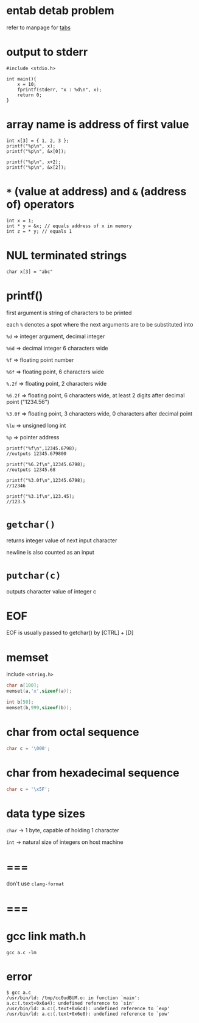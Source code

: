 # entab detab problem

refer to manpage for [tabs](https://www.freebsd.org/cgi/man.cgi?query=tabs)

# output to stderr

```
#include <stdio.h>

int main(){
	x = 10;
	fprintf(stderr, "x : %d\n", x);
	return 0;
}
```

# array name is address of first value

```
int x[3] = { 1, 2, 3 };
printf("%p\n", x);
printf("%p\n", &x[0]);

printf("%p\n", x+2);
printf("%p\n", &x[2]);
```

# `*` (value at address) and `&` (address of) operators

```
int x = 1;
int * y = &x; // equals address of x in memory
int z = * y; // equals 1
```

# NUL terminated strings

`char x[3] = "abc"`

# printf()

first argument is string of characters to be printed

each `%` denotes a spot where the next arguments are to be substituted into

`%d` => integer argument, decimal integer

`%6d` => decimal integer 6 characters wide

`%f` => floating point number

`%6f` => floating point, 6 characters wide

`%.2f` => floating point, 2 characters wide

`%6.2f` => floating point, 6 characters wide, at least 2 digits after decimal point ("1234.56")

`%3.0f` => floating point, 3 characters wide, 0 characters after decimal point 

`%lu` => unsigned long int

`%p` => pointer address

```
printf("%f\n",12345.6798);
//outputs 12345.679800

printf("%6.2f\n",12345.6798);
//outputs 12345.68

printf("%3.0f\n",12345.6798);
//12346

printf("%3.1f\n",123.45);
//123.5
```
# `getchar()`

returns integer value of next input character

newline is also counted as an input

# `putchar(c)`

outputs character value of integer c

# EOF

EOF is usually passed to getchar() by [CTRL] + [D]

# memset

include `<string.h>`

```c
char a[100];
memset(a,'x',sizeof(a));

int b[50];
memset(b,999,sizeof(b));

```
# char from octal sequence 

```c
char c = '\000';
```

# char from hexadecimal sequence 

```c
char c = '\x5F';
```

# data type sizes

`char` -> 1 byte, capable of holding 1 character

`int` -> natural size of integers on host machine

# ===

don't use `clang-format`

# ===

# gcc link math.h

`gcc a.c -lm`

# error

```
$ gcc a.c
/usr/bin/ld: /tmp/cc0udBUM.o: in function `main':
a.c:(.text+0x6a4): undefined reference to `sin'
/usr/bin/ld: a.c:(.text+0x6c4): undefined reference to `exp'
/usr/bin/ld: a.c:(.text+0x6e8): undefined reference to `pow'
```
